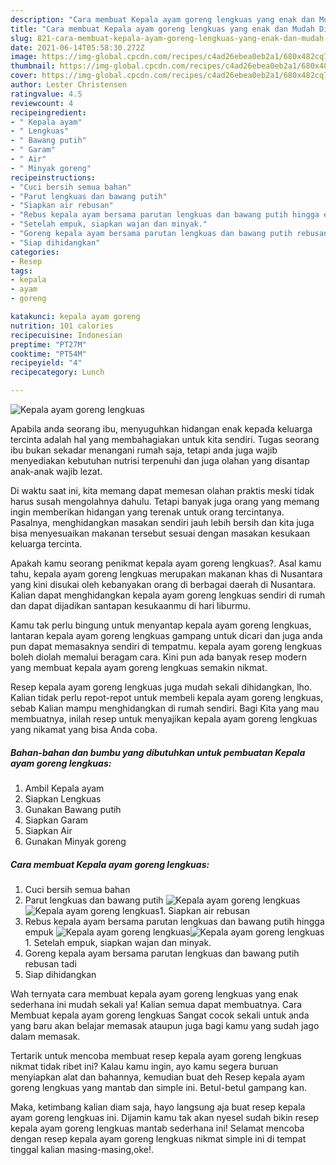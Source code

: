 ```yaml
---
description: "Cara membuat Kepala ayam goreng lengkuas yang enak dan Mudah Dibuat"
title: "Cara membuat Kepala ayam goreng lengkuas yang enak dan Mudah Dibuat"
slug: 821-cara-membuat-kepala-ayam-goreng-lengkuas-yang-enak-dan-mudah-dibuat
date: 2021-06-14T05:58:30.272Z
image: https://img-global.cpcdn.com/recipes/c4ad26ebea0eb2a1/680x482cq70/kepala-ayam-goreng-lengkuas-foto-resep-utama.jpg
thumbnail: https://img-global.cpcdn.com/recipes/c4ad26ebea0eb2a1/680x482cq70/kepala-ayam-goreng-lengkuas-foto-resep-utama.jpg
cover: https://img-global.cpcdn.com/recipes/c4ad26ebea0eb2a1/680x482cq70/kepala-ayam-goreng-lengkuas-foto-resep-utama.jpg
author: Lester Christensen
ratingvalue: 4.5
reviewcount: 4
recipeingredient:
- " Kepala ayam"
- " Lengkuas"
- " Bawang putih"
- " Garam"
- " Air"
- " Minyak goreng"
recipeinstructions:
- "Cuci bersih semua bahan"
- "Parut lengkuas dan bawang putih"
- "Siapkan air rebusan"
- "Rebus kepala ayam bersama parutan lengkuas dan bawang putih hingga empuk"
- "Setelah empuk, siapkan wajan dan minyak."
- "Goreng kepala ayam bersama parutan lengkuas dan bawang putih rebusan tadi"
- "Siap dihidangkan"
categories:
- Resep
tags:
- kepala
- ayam
- goreng

katakunci: kepala ayam goreng 
nutrition: 101 calories
recipecuisine: Indonesian
preptime: "PT27M"
cooktime: "PT54M"
recipeyield: "4"
recipecategory: Lunch

---
```



![Kepala ayam goreng lengkuas](https://img-global.cpcdn.com/recipes/c4ad26ebea0eb2a1/680x482cq70/kepala-ayam-goreng-lengkuas-foto-resep-utama.jpg)

Apabila anda seorang ibu, menyuguhkan hidangan enak kepada keluarga tercinta adalah hal yang membahagiakan untuk kita sendiri. Tugas seorang ibu bukan sekadar menangani rumah saja, tetapi anda juga wajib menyediakan kebutuhan nutrisi terpenuhi dan juga olahan yang disantap anak-anak wajib lezat.

Di waktu  saat ini, kita memang dapat memesan olahan praktis meski tidak harus susah mengolahnya dahulu. Tetapi banyak juga orang yang memang ingin memberikan hidangan yang terenak untuk orang tercintanya. Pasalnya, menghidangkan masakan sendiri jauh lebih bersih dan kita juga bisa menyesuaikan makanan tersebut sesuai dengan masakan kesukaan keluarga tercinta. 



Apakah kamu seorang penikmat kepala ayam goreng lengkuas?. Asal kamu tahu, kepala ayam goreng lengkuas merupakan makanan khas di Nusantara yang kini disukai oleh kebanyakan orang di berbagai daerah di Nusantara. Kalian dapat menghidangkan kepala ayam goreng lengkuas sendiri di rumah dan dapat dijadikan santapan kesukaanmu di hari liburmu.

Kamu tak perlu bingung untuk menyantap kepala ayam goreng lengkuas, lantaran kepala ayam goreng lengkuas gampang untuk dicari dan juga anda pun dapat memasaknya sendiri di tempatmu. kepala ayam goreng lengkuas boleh diolah memalui beragam cara. Kini pun ada banyak resep modern yang membuat kepala ayam goreng lengkuas semakin nikmat.

Resep kepala ayam goreng lengkuas juga mudah sekali dihidangkan, lho. Kalian tidak perlu repot-repot untuk membeli kepala ayam goreng lengkuas, sebab Kalian mampu menghidangkan di rumah sendiri. Bagi Kita yang mau membuatnya, inilah resep untuk menyajikan kepala ayam goreng lengkuas yang nikamat yang bisa Anda coba.

<!--inarticleads1-->

##### Bahan-bahan dan bumbu yang dibutuhkan untuk pembuatan Kepala ayam goreng lengkuas:

1. Ambil  Kepala ayam
1. Siapkan  Lengkuas
1. Gunakan  Bawang putih
1. Siapkan  Garam
1. Siapkan  Air
1. Gunakan  Minyak goreng




<!--inarticleads2-->

##### Cara membuat Kepala ayam goreng lengkuas:

1. Cuci bersih semua bahan
1. Parut lengkuas dan bawang putih
<img src="https://img-global.cpcdn.com/steps/70b3384a41c4e235/160x128cq70/kepala-ayam-goreng-lengkuas-langkah-memasak-2-foto.jpg" alt="Kepala ayam goreng lengkuas"><img src="https://img-global.cpcdn.com/steps/e6aac4a5d6adfa1d/160x128cq70/kepala-ayam-goreng-lengkuas-langkah-memasak-2-foto.jpg" alt="Kepala ayam goreng lengkuas">1. Siapkan air rebusan
1. Rebus kepala ayam bersama parutan lengkuas dan bawang putih hingga empuk
<img src="https://img-global.cpcdn.com/steps/1f2f7b729753c33c/160x128cq70/kepala-ayam-goreng-lengkuas-langkah-memasak-4-foto.jpg" alt="Kepala ayam goreng lengkuas"><img src="https://img-global.cpcdn.com/steps/b3a86d4c1e349c0f/160x128cq70/kepala-ayam-goreng-lengkuas-langkah-memasak-4-foto.jpg" alt="Kepala ayam goreng lengkuas">1. Setelah empuk, siapkan wajan dan minyak.
1. Goreng kepala ayam bersama parutan lengkuas dan bawang putih rebusan tadi
1. Siap dihidangkan




Wah ternyata cara membuat kepala ayam goreng lengkuas yang enak sederhana ini mudah sekali ya! Kalian semua dapat membuatnya. Cara Membuat kepala ayam goreng lengkuas Sangat cocok sekali untuk anda yang baru akan belajar memasak ataupun juga bagi kamu yang sudah jago dalam memasak.

Tertarik untuk mencoba membuat resep kepala ayam goreng lengkuas nikmat tidak ribet ini? Kalau kamu ingin, ayo kamu segera buruan menyiapkan alat dan bahannya, kemudian buat deh Resep kepala ayam goreng lengkuas yang mantab dan simple ini. Betul-betul gampang kan. 

Maka, ketimbang kalian diam saja, hayo langsung aja buat resep kepala ayam goreng lengkuas ini. Dijamin kamu tak akan nyesel sudah bikin resep kepala ayam goreng lengkuas mantab sederhana ini! Selamat mencoba dengan resep kepala ayam goreng lengkuas nikmat simple ini di tempat tinggal kalian masing-masing,oke!.

